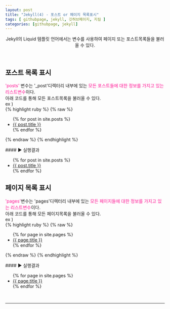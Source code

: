 ```yaml
---
layout: post
title: "Jekyll(4) - 포스트 or 페이지 목록표시"
tags: [ githubpage, jekyll, 깃허브페이지, 지킬 ]
categories: [githubpage, jekyll]
---
```


<p align="center">
    Jekyll의 Liquid 템플릿 언어에서는 변수를 사용하여 페이지 또는 포스트목록들을 불러올 수 있다.
</p><br/>

## 포스트 목록 표시
<p>
    <font color="deeppink">'posts'</font> 변수는 '_post'디렉터리 내부에 있는 
    <font color="deeppink">모든 포스트들에 대한 정보를 가지고 있는 리스트변수</font>이다.<br/>
   아래 코드를 통해 모든 포스트목록을 불러올 수 있다.<br/>
    ex )<br/>
    {% highlight ruby %}
    {% raw %}
    <ul>
      {% for post in site.posts %}
        <li>
          <a href="{{ post.url }}">{{ post.title }}</a>
        </li>
      {% endfor %}
    </ul>
    {% endraw %}
    {% endhighlight %}
</p>
#### ▶ 실행결과
<ul>
      {% for post in site.posts %}
        <li>
          <a href="{{ post.url }}">{{ post.title }}</a>
        </li>
      {% endfor %}
</ul>
    
## 페이지 목록 표시
<p>
   <font color="deeppink">'pages'</font>변수는 'pages'디렉터리 내부에 있는
   <font color="deeppink">모든 페이지들에 대한 정보를 가지고 있는 리스트변수</font>이다.
   <br/>
   아래 코드를 통해 모든 페이지목록을 불러올 수 있다.<br/>
   ex )<br/>
   {% highlight ruby %}
    {% raw %}
    <ul>
      {% for page in site.pages %}
        <li>
          <a href="{{ page.url }}">{{ page.title }}</a>
        </li>
      {% endfor %}
    </ul>
     {% endraw %}
    {% endhighlight %}
</p>
#### ▶ 실행결과
<ul>
      {% for page in site.pages %}
        <li>
          <a href="{{ page.url }}">{{ page.title }}</a>
        </li>
      {% endfor %}
</ul>

<br/>
<hr/>